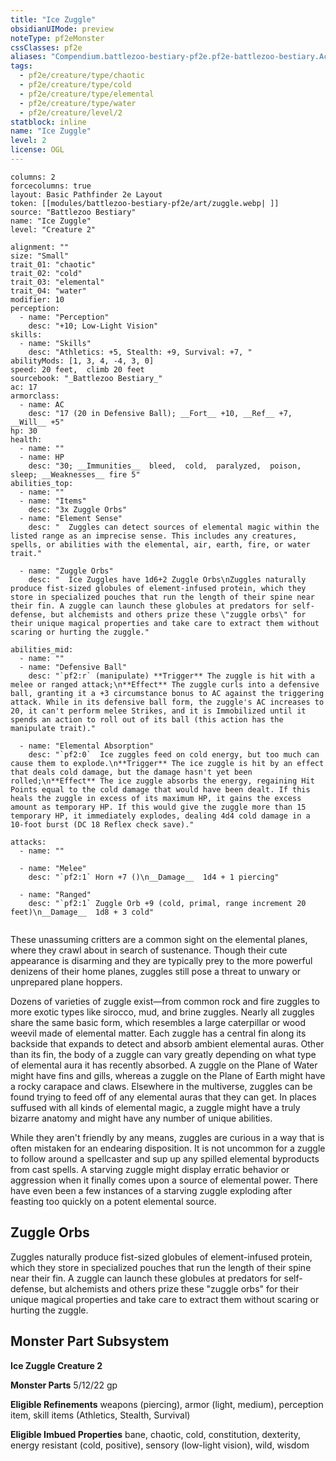 ```yaml
---
title: "Ice Zuggle"
obsidianUIMode: preview
noteType: pf2eMonster
cssClasses: pf2e
aliases: "Compendium.battlezoo-bestiary-pf2e.pf2e-battlezoo-bestiary.Actor.ChLImKXE82rV2foE" 
tags:
  - pf2e/creature/type/chaotic
  - pf2e/creature/type/cold
  - pf2e/creature/type/elemental
  - pf2e/creature/type/water
  - pf2e/creature/level/2
statblock: inline
name: "Ice Zuggle"
level: 2
license: OGL
---
```


```statblock
columns: 2
forcecolumns: true
layout: Basic Pathfinder 2e Layout
token: [[modules/battlezoo-bestiary-pf2e/art/zuggle.webp| ]]
source: "Battlezoo Bestiary"
name: "Ice Zuggle"
level: "Creature 2"

alignment: ""
size: "Small"
trait_01: "chaotic"
trait_02: "cold"
trait_03: "elemental"
trait_04: "water"
modifier: 10
perception:
  - name: "Perception"
    desc: "+10; Low-Light Vision"
skills:
  - name: "Skills"
    desc: "Athletics: +5, Stealth: +9, Survival: +7, "
abilityMods: [1, 3, 4, -4, 3, 0]
speed: 20 feet,  climb 20 feet
sourcebook: "_Battlezoo Bestiary_"
ac: 17
armorclass:
  - name: AC
    desc: "17 (20 in Defensive Ball); __Fort__ +10, __Ref__ +7, __Will__ +5"
hp: 30
health:
  - name: ""
  - name: HP
    desc: "30; __Immunities__  bleed,  cold,  paralyzed,  poison,  sleep; __Weaknesses__ fire 5"
abilities_top:
  - name: ""
  - name: "Items"
    desc: "3x Zuggle Orbs"
  - name: "Element Sense"
    desc: "  Zuggles can detect sources of elemental magic within the listed range as an imprecise sense. This includes any creatures, spells, or abilities with the elemental, air, earth, fire, or water trait."

  - name: "Zuggle Orbs"
    desc: "  Ice Zuggles have 1d6+2 Zuggle Orbs\nZuggles naturally produce fist-sized globules of element-infused protein, which they store in specialized pouches that run the length of their spine near their fin. A zuggle can launch these globules at predators for self-defense, but alchemists and others prize these \"zuggle orbs\" for their unique magical properties and take care to extract them without scaring or hurting the zuggle."

abilities_mid:
  - name: ""
  - name: "Defensive Ball"
    desc: "`pf2:r` (manipulate) **Trigger** The zuggle is hit with a melee or ranged attack;\n**Effect** The zuggle curls into a defensive ball, granting it a +3 circumstance bonus to AC against the triggering attack. While in its defensive ball form, the zuggle's AC increases to 20, it can't perform melee Strikes, and it is Immobilized until it spends an action to roll out of its ball (this action has the manipulate trait)."

  - name: "Elemental Absorption"
    desc: "`pf2:0`  Ice zuggles feed on cold energy, but too much can cause them to explode.\n**Trigger** The ice zuggle is hit by an effect that deals cold damage, but the damage hasn't yet been rolled;\n**Effect** The ice zuggle absorbs the energy, regaining Hit Points equal to the cold damage that would have been dealt. If this heals the zuggle in excess of its maximum HP, it gains the excess amount as temporary HP. If this would give the zuggle more than 15 temporary HP, it immediately explodes, dealing 4d4 cold damage in a 10-foot burst (DC 18 Reflex check save)."

attacks:
  - name: ""

  - name: "Melee"
    desc: "`pf2:1` Horn +7 ()\n__Damage__  1d4 + 1 piercing"

  - name: "Ranged"
    desc: "`pf2:1` Zuggle Orb +9 (cold, primal, range increment 20 feet)\n__Damage__  1d8 + 3 cold"
 
```



These unassuming critters are a common sight on the elemental planes, where they crawl about in search of sustenance. Though their cute appearance is disarming and they are typically prey to the more powerful denizens of their home planes, zuggles still pose a threat to unwary or unprepared plane hoppers.

Dozens of varieties of zuggle exist—from common rock and fire zuggles to more exotic types like sirocco, mud, and brine zuggles. Nearly all zuggles share the same basic form, which resembles a large caterpillar or wood weevil made of elemental matter. Each zuggle has a central fin along its backside that expands to detect and absorb ambient elemental auras. Other than its fin, the body of a zuggle can vary greatly depending on what type of elemental aura it has recently absorbed. A zuggle on the Plane of Water might have fins and gills, whereas a zuggle on the Plane of Earth might have a rocky carapace and claws. Elsewhere in the multiverse, zuggles can be found trying to feed off of any elemental auras that they can get. In places suffused with all kinds of elemental magic, a zuggle might have a truly bizarre anatomy and might have any number of unique abilities.

While they aren't friendly by any means, zuggles are curious in a way that is often mistaken for an endearing disposition. It is not uncommon for a zuggle to follow around a spellcaster and sup up any spilled elemental byproducts from cast spells. A starving zuggle might display erratic behavior or aggression when it finally comes upon a source of elemental power. There have even been a few instances of a starving zuggle exploding after feasting too quickly on a potent elemental source.

## Zuggle Orbs

Zuggles naturally produce fist-sized globules of element-infused protein, which they store in specialized pouches that run the length of their spine near their fin. A zuggle can launch these globules at predators for self-defense, but alchemists and others prize these "zuggle orbs" for their unique magical properties and take care to extract them without scaring or hurting the zuggle.

## Monster Part Subsystem

**Ice Zuggle Creature 2**

**Monster Parts** 5/12/22 gp

**Eligible Refinements** weapons (piercing), armor (light, medium), perception item, skill items (Athletics, Stealth, Survival)

**Eligible Imbued Properties** bane, chaotic, cold, constitution, dexterity, energy resistant (cold, positive), sensory (low-light vision), wild, wisdom
